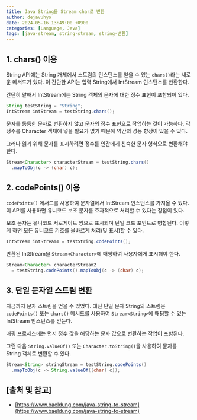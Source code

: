 ```yaml
---
title: Java String을 Stream char로 변환
author: dejavuhyo
date: 2024-05-16 13:49:00 +0900
categories: [Language, Java]
tags: [java-stream, string-stream, string-변환]
---
```


## 1. chars() 이용
String API에는 String 개체에서 스트림의 인스턴스를 얻을 수 있는 `chars()`라는 새로운 메서드가 있다. 이 간단한 API는 입력 String에서 IntStream 인스턴스를 반환한다.

간단히 말해서 IntStream에는 String 객체의 문자에 대한 정수 표현이 포함되어 있다.

```java
String testString = "String";
IntStream intStream = testString.chars();
```

문자를 동등한 문자로 변환하지 않고 문자의 정수 표현으로 작업하는 것이 가능하다. 각 정수를 Character 객체에 넣을 필요가 없기 때문에 약간의 성능 향상이 있을 수 있다.

그러나 읽기 위해 문자를 표시하려면 정수를 인간에게 친숙한 문자 형식으로 변환해야 한다.

```java
Stream<Character> characterStream = testString.chars()
  .mapToObj(c -> (char) c);
```

## 2. codePoints() 이용
`codePoints()` 메서드를 사용하여 문자열에서 IntStream 인스턴스를 가져올 수 있다. 이 API를 사용하면 유니코드 보조 문자를 효과적으로 처리할 수 있다는 장점이 있다.

보조 문자는 유니코드 서로게이트 쌍으로 표시되며 단일 코드 포인트로 병합된다. 이렇게 하면 모든 유니코드 기호를 올바르게 처리(및 표시)할 수 있다.

```java
IntStream intStream1 = testString.codePoints();
```

반환된 IntStream을 `Stream<Character>`에 매핑하여 사용자에게 표시해야 한다.

```java
Stream<Character> characterStream2 
  = testString.codePoints().mapToObj(c -> (char) c);
```

## 3. 단일 문자열 스트림 변환
지금까지 문자 스트림을 얻을 수 있었다. 대신 단일 문자 String의 스트림은 `codePoints()` 또는 `chars()` 메서드를 사용하여 `Stream<String>`에 매핑할 수 있는 IntStream 인스턴스를 얻는다.

매핑 프로세스에는 먼저 정수 값을 해당하는 문자 값으로 변환하는 작업이 포함된다.

그런 다음 `String.valueOf()` 또는 `Character.toString()`을 사용하여 문자를 String 객체로 변환할 수 있다.

```java
Stream<String> stringStream = testString.codePoints()
  .mapToObj(c -> String.valueOf((char) c));
```

## [출처 및 참고]
* [https://www.baeldung.com/java-string-to-stream](https://www.baeldung.com/java-string-to-stream)
